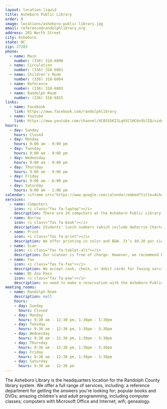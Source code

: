 ```yaml
---
layout: location.liquid
title: Asheboro Public Library
order: 0
image: locations/asheboro-public-library.jpg
email: reference@randolphlibrary.org
address: 201 Worth Street
city: Asheboro
state: NC
zip: 27203
phone: 
  - name: Main
    number: (336) 318-6800
  - name: Circulation
    number: (336) 318-6801
  - name: Children’s Room
    number: (336) 318-6804
  - name: Reference
    number: (336) 318-6803
  - name: Randolph Room
    number: (336) 318-6815
links: 
  - name: Facebook
    link: https://www.facebook.com/randolphlibrary
  - name: Youtube
    link: https://www.youtube.com/channel/UC0555KIJLqh5ClHC6nShJIQ/videos
hours: 
  - day: Sunday
    hours: Closed
  - day: Monday
    hours: 9:00 am - 9:00 pm
  - day: Tuesday
    hours: 9:00 am - 9:00 pm
  - day: Wednesday
    hours: 9:00 am - 9:00 pm
  - day: Thursday
    hours: 9:00 am - 9:00 pm
  - day: Friday
    hours: 9:00 am - 6:00 pm
  - day: Saturday
    hours: 9:00 am - 1:00 pm
calendar: <iframe src="https://www.google.com/calendar/embed?title=Asheboro%20Public%20Library&amp;showPrint=0&amp;showTabs=0&amp;showCalendars=0&amp;showTz=0&amp;mode=AGENDA&amp;height=400&amp;wkst=1&amp;bgcolor=%23FFFFFF&amp;src=rcplinformation%40gmail.com&amp;color=%23A32929&amp;src=gn5vq5mo5tg2h6u963om49r08c%40group.calendar.google.com&amp;color=%23B1440E&amp;src=u1rtvt6udtv8n72uo2v3l7mn1o%40group.calendar.google.com&amp;color=%236B3304&amp;src=nb1n2cbptoa65lo1t7j8nl3l34%40group.calendar.google.com&amp;color=%23875509&amp;ctz=America%2FNew_York" style=" border-width:0 " width="280" height="400" frameborder="0" scrolling="no"></iframe>
services: 
  - name: Computers
    icon: <i class="fas fa-laptop"></i>
    description: There are 28 computers at the Asheboro Public Library available for the public use for adults as well as children 11 years and older. Children 10 and under with an adult sitting next to them may use the computer. iPads without internet access are available in the children’s room. Students' lunch numbers (which include Uwharrie Charter and all public schools within the county) may be used to access the computers if they are 11 years old or older. Please call 336-318-6803 for more information.
  - name: Borrow
    icon: <i class="fas fa-book"></i>
    description: Students' lunch numbers (which include Uwharrie Charter and all public schools within the county) may borrow up to 10 books (and only books) and no fines if books are returned late. Damaged and lost items do apply. Their PIN is the first 4 numbers of their birth date. For example, if the student was born on October 13th, their PIN would be 1013.
  - name: Print
    icon: <i class="fas fa-print"></i>
    description: We offer printing in color and B&W. It’s $0.20 per side, per page for both color and B&W printing. We accept cash, debit card, or check.  A minimum of $0.40 is required for the use of debit cards.
  - name: Scan
    icon: <i class="fas fa-tablet-alt"></i>
    description: Our scanner is free of charge. However, we recommend bringing a USB drive with you to save your documents. You can also email your scanned document(s) to yourself.
  - name: Fax
    icon: <i class="fas fa-fax"></i>
    description: We accept cash, check, or debit cards for faxing services, and staff do the work. $1.75 for the first page and $1 for every other page thereafter to fax anywhere in the US. This fax machine does receive faxes. Please call 336-318-6803 for more information.
  - name: NC Zoo Pass
    icon: <i class="fas fa-paw"></i>
    description: ou need to make a reservation with the Asheboro Public Library to obtain a Zoo Pass. Will you please call us at 336-318-6801 for more information? One pass allows up to 2 people to get into the NC Zoo for free and one pass per family. You can make reservations up to 4 weeks in advance and, if Asheboro Public Library is not convenient to you, you can have the pass sent to another library with at least 72 hours prior notice. To ensure as many families as possible can use the pass, you may make a reservation every six months.
meeting_rooms: 
  - name: Randolph Room
    description: null
    hours: 
    - day: Sunday
      hours: Closed
    - day: Monday
      hours: 9:30 am - 12:30 pm, 1:30pm - 5:30pm
    - day: Tuesday
      hours: 9:30 am - 12:30 pm, 1:30pm - 5:30pm
    - day: Wednesday
      hours: 9:30 am - 12:30 pm, 1:30pm - 5:30pm
    - day: Thursday
      hours: 9:30 am - 12:30 pm, 1:30pm - 5:30pm
    - day: Friday
      hours: 9:30 am - 12:30 pm, 1:30pm - 5:30pm
    - day: Saturday
      hours: 9:30 am - 12:30 pm
---
```


The Asheboro Library is the headquarters location for the Randolph County library system. We offer a full range of services, including: a reference department for getting the answers you're looking for; popular books and DVDs; amazing children's and adult programming, including computer classes; computers with Microsoft Office and Internet; wifi; genealogy.
